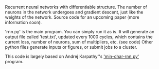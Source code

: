 Recurrent neural networks with differentiable structure. The number of neurons in the network undergoes and gradient descent, just like the weights of the network. Source code for an upcoming paper (more information soon).

'rnn.py' is the main program. You can simply run it as is. It will generate an
output file called 'test.txt', updated every 1000 cycles, which contains the
current loss, number of neurons, sum of multipliers, etc. (see code) Other
python files generate inputs or figures, or submit jobs to a cluster.


This code is largely based on Andrej Karpathy''s ['min-char-rnn.py'](https://gist.github.com/karpathy/d4dee566867f8291f086) program.

